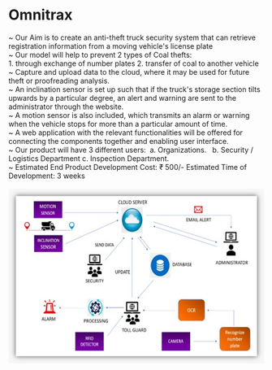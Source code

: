 # Omnitrax

~ Our Aim is to create an anti-theft truck security system that can retrieve registration information from a moving vehicle's license plate <br>
~ Our model will help to prevent 2 types of Coal thefts:<br>
         1. through exchange of number plates        2.  transfer of coal to another vehicle<br>
~ Capture and upload data to the cloud, where it may be used for future theft or proofreading analysis. <br>
~ An inclination sensor is set up such that if the truck's storage section tilts upwards by a particular degree, an alert and warning are sent to the administrator through the website.<br>
~ A motion sensor is also included, which transmits an alarm or warning when the vehicle stops for more than a particular amount of time.<br>
~ A web application with the relevant functionalities will be offered for connecting the components together and enabling user interface.<br>
~ Our product will have 3 different users:  a. Organizations.   b. Security / Logistics Department c. Inspection Department.<br>
~ Estimated End Product Development Cost:  ₹ 500/- Estimated Time of Development: 3 weeks<br>
<br>
<img src="Flowchart.jpeg">
